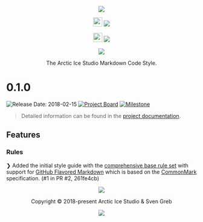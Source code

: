 <p align="center"><img src="https://rawgit.com/arcticicestudio/styleguide-markdown/develop/assets/styleguide-markdown-banner-typography.svg"/></p>

<p align="center"><img src="https://assets-cdn.github.com/favicon.ico" width=24 height=24/> <a href="https://github.com/arcticicestudio/styleguide-markdown/releases/latest"><img src="https://img.shields.io/github/release/arcticicestudio/styleguide-markdown.svg?style=flat-square"/></a></p>

<p align="center"><img src="https://www.npmjs.com/static/images/touch-icons/favicon-32x32.png" width=24 height=24/> <a href="https://www.npmjs.com/package/remark-preset-lint-arcticicestudio"><img src="https://img.shields.io/npm/v/remark-preset-lint-arcticicestudio.svg?style=flat-square&label=remark-preset-lint-arcticicestudio"/></a></p>

<p align="center"><a href="https://arcticicestudio.github.io/styleguide-markdown"><img src="https://img.shields.io/badge/Docs-0.1.0-5E81AC.svg?style=flat-square"/></a></p>

<p align="center">The Arctic Ice Studio Markdown Code Style.</p>


# 0.1.0

![Release Date: 2018-02-15](https://img.shields.io/badge/Release_Date-2018--02--15-88C0D0.svg?style=flat-square) [![Project Board](https://img.shields.io/badge/Project_Board-0.1.0-88C0D0.svg?style=flat-square)](https://github.com/arcticicestudio/styleguide-markdown/projects/2) [![Milestone](https://img.shields.io/badge/Milestone-0.1.0-88C0D0.svg?style=flat-square)](https://github.com/arcticicestudio/styleguide-markdown/milestone/1)

> Detailed information can be found in the [project documentation][docs].

## Features

### Rules

❯ Added the initial style guide with the [comprehensive base rule set][docs-rules] with support for [GitHub Flavored Markdown][gfm] which is based on the [CommonMark][commonmark] specification. (#1 in PR #2, 261fe4cb)

<p align="center"><img src="https://cdn.rawgit.com/arcticicestudio/nord/develop/assets/banner-footer-mountains.svg" /></p>

<p align="center">Copyright &copy; 2018-present Arctic Ice Studio & Sven Greb</p>

<p align="center"><a href="https://github.com/arcticicestudio/styleguide-markdown/blob/develop/LICENSE.md"><img src="https://img.shields.io/badge/License-MIT-5E81AC.svg?style=flat-square"/></a></p>

[commonmark]: http://commonmark.org
[docs]: https://arcticicestudio.github.io/styleguide-markdown
[docs-rules]: https://arcticicestudio.github.io/styleguide-markdown/rules/index.html
[gfm]: https://github.github.com/gfm
